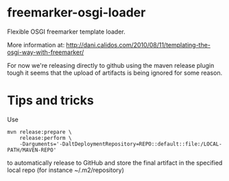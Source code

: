 freemarker-osgi-loader
======================

Flexible OSGI freemarker template loader.

More information at: http://dani.calidos.com/2010/08/11/templating-the-osgi-way-with-freemarker/

For now we're releasing directly to github using the maven release plugin tough it seems that the upload of artifacts is being ignored for some reason.

Tips and tricks
===============

Use 
```
mvn release:prepare \
    release:perform \
    -Darguments='-DaltDeploymentRepository=REPO::default::file:/LOCAL-PATH/MAVEN-REPO'
```
to automatically release to GitHub and store the final artifact in the specified local repo (for instance ~/.m2/repository)
